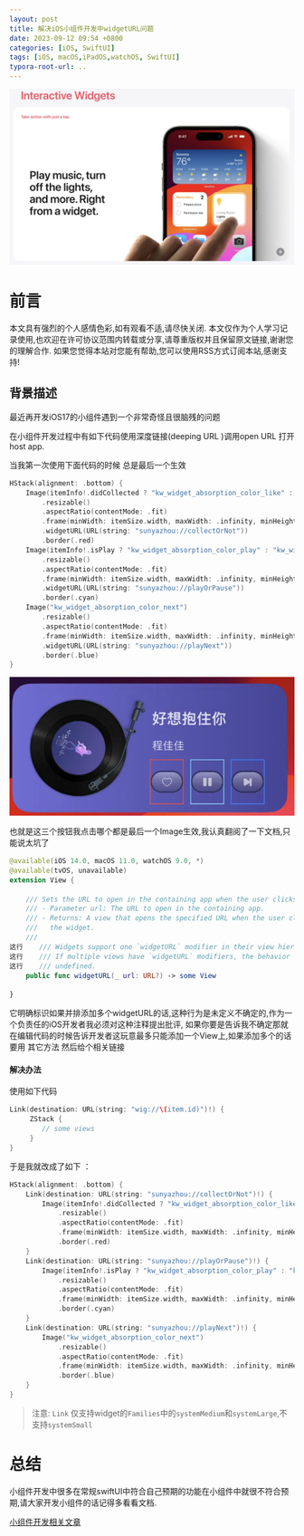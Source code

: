 ```yaml
---
layout: post
title: 解决iOS小组件开发中widgetURL问题
date: 2023-09-12 09:54 +0800
categories: [iOS, SwiftUI]
tags: [iOS, macOS,iPadOS,watchOS, SwiftUI]
typora-root-url: ..
---
```


![](/assets/images/20230912iOS17WidgetURL/banner.webp)

# 前言

本文具有强烈的个人感情色彩,如有观看不适,请尽快关闭. 本文仅作为个人学习记录使用,也欢迎在许可协议范围内转载或分享,请尊重版权并且保留原文链接,谢谢您的理解合作. 如果您觉得本站对您能有帮助,您可以使用RSS方式订阅本站,感谢支持!

## 背景描述

最近再开发iOS17的小组件遇到一个非常奇怪且很脑残的问题

在小组件开发过程中有如下代码使用深度链接(deeping URL )调用open URL 打开host app.

当我第一次使用下面代码的时候 总是最后一个生效

``` swift
HStack(alignment: .bottom) {
    Image(itemInfo!.didCollected ? "kw_widget_absorption_color_like" : "kw_widget_absorption_color_unlike")
        .resizable()
        .aspectRatio(contentMode: .fit)
        .frame(minWidth: itemSize.width, maxWidth: .infinity, minHeight:itemSize.height, maxHeight:.infinity)
        .widgetURL(URL(string: "sunyazhou://collectOrNot"))
        .border(.red)
    Image(itemInfo!.isPlay ? "kw_widget_absorption_color_play" : "kw_widget_absorption_color_pause")
        .resizable()
        .aspectRatio(contentMode: .fit)
        .frame(minWidth: itemSize.width, maxWidth: .infinity, minHeight:itemSize.height, maxHeight:.infinity)
        .widgetURL(URL(string: "sunyazhou://playOrPause"))
        .border(.cyan)
    Image("kw_widget_absorption_color_next")
        .resizable()
        .aspectRatio(contentMode: .fit)
        .frame(minWidth: itemSize.width, maxWidth: .infinity, minHeight:itemSize.height, maxHeight:.infinity)
        .widgetURL(URL(string: "sunyazhou://playNext"))
        .border(.blue)
}
```

![](/assets/images/20230912iOS17WidgetURL/widget1.webp)

也就是这三个按钮我点击哪个都是最后一个Image生效,我认真翻阅了一下文档,只能说太坑了

``` swift
@available(iOS 14.0, macOS 11.0, watchOS 9.0, *)
@available(tvOS, unavailable)
extension View {

    /// Sets the URL to open in the containing app when the user clicks the widget.
    /// - Parameter url: The URL to open in the containing app.
    /// - Returns: A view that opens the specified URL when the user clicks
    ///   the widget.
    ///
这行    /// Widgets support one `widgetURL` modifier in their view hierarchy.
这行    /// If multiple views have `widgetURL` modifiers, the behavior is
这行    /// undefined.
    public func widgetURL(_ url: URL?) -> some View

}
```

它明确标识如果并排添加多个widgetURL的话,这种行为是未定义不确定的,作为一个负责任的iOS开发者我必须对这种注释提出批评, 如果你要是告诉我不确定那就在编辑代码的时候告诉开发者这玩意最多只能添加一个View上,如果添加多个的话要用 其它方法 然后给个相关链接

#### 解决办法

使用如下代码

``` swift
Link(destination: URL(string: "wig://\(item.id)")!) {
	 ZStack {
	    // some views
	 }
}
```

于是我就改成了如下 ：

``` swift
HStack(alignment: .bottom) {
    Link(destination: URL(string: "sunyazhou://collectOrNot")!) {
        Image(itemInfo!.didCollected ? "kw_widget_absorption_color_like" : "kw_widget_absorption_color_unlike")
            .resizable()
            .aspectRatio(contentMode: .fit)
            .frame(minWidth: itemSize.width, maxWidth: .infinity, minHeight:itemSize.height, maxHeight:.infinity)
            .border(.red)
    }
    Link(destination: URL(string: "sunyazhou://playOrPause")!) {
        Image(itemInfo!.isPlay ? "kw_widget_absorption_color_play" : "kw_widget_absorption_color_pause")
            .resizable()
            .aspectRatio(contentMode: .fit)
            .frame(minWidth: itemSize.width, maxWidth: .infinity, minHeight:itemSize.height, maxHeight:.infinity)
            .border(.cyan)
    }
    Link(destination: URL(string: "sunyazhou://playNext")!) {
        Image("kw_widget_absorption_color_next")
            .resizable()
            .aspectRatio(contentMode: .fit)
            .frame(minWidth: itemSize.width, maxWidth: .infinity, minHeight:itemSize.height, maxHeight:.infinity)
            .border(.blue)
    }
}
```

> 注意: `Link` 仅支持widget的`Families`中的`systemMedium`和`systemLarge`,不支持`systemSmall`


# 总结

小组件开发中很多在常规swiftUI中符合自己预期的功能在小组件中就很不符合预期,请大家开发小组件的话记得多看看文档.

[小组件开发相关文章](https://mp.weixin.qq.com/s/684dX2rFCUq1Tum6D0oJeA) 